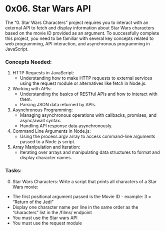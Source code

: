 # 0x06. Star Wars API

The “0. Star Wars Characters” project requires you to interact with an external API to fetch and display information about Star Wars characters based on the movie ID provided as an argument. To successfully complete this project, you need to be familiar with several key concepts related to web programming, API interaction, and asynchronous programming in JavaScript.

### Concepts Needed:
1. HTTP Requests in JavaScript:
    - Understanding how to make HTTP requests to external services using the request module or alternatives like fetch in Node.js.
2. Working with APIs:
    - Understanding the basics of RESTful APIs and how to interact with them.
    - Parsing JSON data returned by APIs.
3. Asynchronous Programming:
    - Managing asynchronous operations with callbacks, promises, and async/await syntax.
    - Handling API response data asynchronously.
4. Command Line Arguments in Node.js:
    - Using the process.argv array to access command-line arguments passed to a Node.js script.
5. Array Manipulation and Iteration:
    - Iterating over arrays and manipulating data structures to format and display character names.

### Tasks:
0. Star Wars Characters:
  Write a script that prints all characters of a Star Wars movie:

  - The first positional argument passed is the Movie ID - example: 3 = “Return of the Jedi”
  - Display one character name per line in the same order as the “characters” list in the /films/ endpoint
  - You must use the Star wars API
  - You must use the request module

